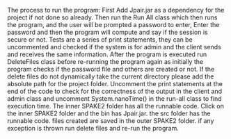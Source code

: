 The process to run the program:
First Add Jpair.jar as a dependency for the project if not done so already.
Then run the Run All class which then runs the program, and the user will be prompted a password to enter, Enter the password and then the program will compute and say if the session is secure or not.
Tests are a series of print statements, they can be uncommented and checked if the system is for admin and the client sends and receives the same information.
After the program is executed run DeleteFiles class before re-running the program again as initially the program checks if the password file and others are created or not.
If the delete files do not dynamically take the current directory please add the absolute path for the  project folder.
Uncomment the print statements at the end of the code to check for the correctness of the output in the client and admin class and uncomment System.nanoTime() in the run-all class to find execution time.
The inner SPAKE2 folder has all the runnable code.
Click on the inner SPAKE2 folder and  the bin has Jpair.jar.
the src folder has the runnable code.
files created are saved in the outer SPAKE2 folder.
if any exception is thrown run delete files and re-run the program.